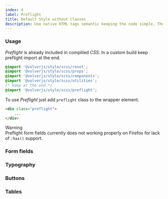 ```yaml
---
index: 4
label: Preflight
title: Default Style without Classes
description: Use native HTML tags semantic keeping the code simple. The perfect companion for Markdown generated templates, WYSIWYG or rich text editors.
---
```


### Usage
*Preflight* is already included in compliled *CSS*. In a custom build keep preflight import at the end. 

```scss
@import '@volverjs/style/scss/reset';
@import '@volverjs/style/scss/props';
@import '@volverjs/style/scss/components';
@import '@volverjs/style/scss/utilities';
/* keep at the end */
@import '@volverjs/style/scss/preflight';
```

To use *Preflight* just add `preflight` class to the wrapper element.

```html
<div class="preflight">
    ...
</div>
```

<div class="vv-alert vv-alert--callout vv-alert--warning mb-lg">
    <div class="vv-alert__title">Warning</div>
    <div class="vv-alert__content">Preflight form fields currently does not working properly on Firefox for lack of <code>:has()</code> support.</div>
</div>

### Form fields

<code-editor resource-type="getting-started" resource-folder="examples" resource-name="preflight-form" class="mb-lg">
</code-editor>

### Typography
<code-editor resource-type="getting-started" resource-folder="examples" resource-name="preflight-typography" class="mb-lg">
</code-editor>

### Buttons
<code-editor resource-type="getting-started" resource-folder="examples" resource-name="preflight-buttons" class="mb-lg">
</code-editor>

### Tables
<code-editor resource-type="getting-started" resource-folder="examples" resource-name="preflight-table">
</code-editor>